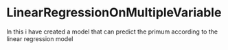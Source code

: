 # LinearRegressionOnMultipleVariable
In this i have created a model that can predict the primum according to the linear regression model
